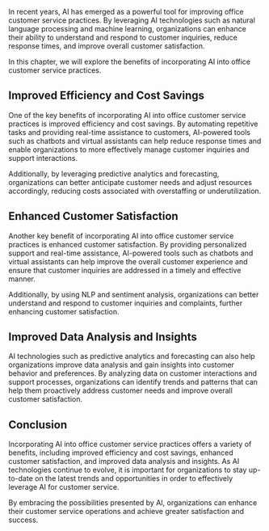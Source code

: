 
In recent years, AI has emerged as a powerful tool for improving office customer service practices. By leveraging AI technologies such as natural language processing and machine learning, organizations can enhance their ability to understand and respond to customer inquiries, reduce response times, and improve overall customer satisfaction.

In this chapter, we will explore the benefits of incorporating AI into office customer service practices.

Improved Efficiency and Cost Savings
------------------------------------

One of the key benefits of incorporating AI into office customer service practices is improved efficiency and cost savings. By automating repetitive tasks and providing real-time assistance to customers, AI-powered tools such as chatbots and virtual assistants can help reduce response times and enable organizations to more effectively manage customer inquiries and support interactions.

Additionally, by leveraging predictive analytics and forecasting, organizations can better anticipate customer needs and adjust resources accordingly, reducing costs associated with overstaffing or underutilization.

Enhanced Customer Satisfaction
------------------------------

Another key benefit of incorporating AI into office customer service practices is enhanced customer satisfaction. By providing personalized support and real-time assistance, AI-powered tools such as chatbots and virtual assistants can help improve the overall customer experience and ensure that customer inquiries are addressed in a timely and effective manner.

Additionally, by using NLP and sentiment analysis, organizations can better understand and respond to customer inquiries and complaints, further enhancing customer satisfaction.

Improved Data Analysis and Insights
-----------------------------------

AI technologies such as predictive analytics and forecasting can also help organizations improve data analysis and gain insights into customer behavior and preferences. By analyzing data on customer interactions and support processes, organizations can identify trends and patterns that can help them proactively address customer needs and improve overall customer satisfaction.

Conclusion
----------

Incorporating AI into office customer service practices offers a variety of benefits, including improved efficiency and cost savings, enhanced customer satisfaction, and improved data analysis and insights. As AI technologies continue to evolve, it is important for organizations to stay up-to-date on the latest trends and opportunities in order to effectively leverage AI for customer service.

By embracing the possibilities presented by AI, organizations can enhance their customer service operations and achieve greater satisfaction and success.
